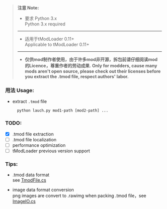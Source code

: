 > **注意 Note:**  
> * 要求 Python 3.x  
>   Python 3.x required
> ---
> * 适用于tModLoader 0.11+  
>   Applicable to tModLoader 0.11+
> ---
> * **仅供mod制作者使用，由于许多mod非开源，拆包前请仔细阅读mod的Licence，尊重作者的劳动成果.** 
> **Only for modders, cause many mods aren't open source, please check out their licenses before you extract the .tmod file, respect authors' labor.**


### 用法 Usage:
* extract `.tmod` file
  ```
    python lauch.py mod1-path [mod2-path] ...
  ```
### TODO:
- [x] .tmod file extraction
- [ ] .tmod file localization
- [ ] performance optimization
- [ ] tModLoader previous version support

### Tips:
* .tmod data format  
see [TmodFile.cs](https://github.com/tModLoader/tModLoader/blob/master/patches/tModLoader/Terraria.ModLoader.Core/TmodFile.cs)

* image data format conversion  
png images are convert to .rawimg when packing .tmod file，see [ImageIO.cs](https://github.com/tModLoader/tModLoader/blob/c54a8fc44ef25f8ff96114c09e86632f320f4304/patches/tModLoader/Terraria.ModLoader.IO/ImageIO.cs)